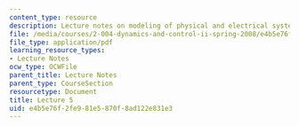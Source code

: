 ```yaml
---
content_type: resource
description: Lecture notes on modeling of physical and electrical systems.
file: /media/courses/2-004-dynamics-and-control-ii-spring-2008/e4b5e76f2fe981e5870f8ad122e831e3_lecture_05.pdf
file_type: application/pdf
learning_resource_types:
- Lecture Notes
ocw_type: OCWFile
parent_title: Lecture Notes
parent_type: CourseSection
resourcetype: Document
title: Lecture 5
uid: e4b5e76f-2fe9-81e5-870f-8ad122e831e3
---
```

